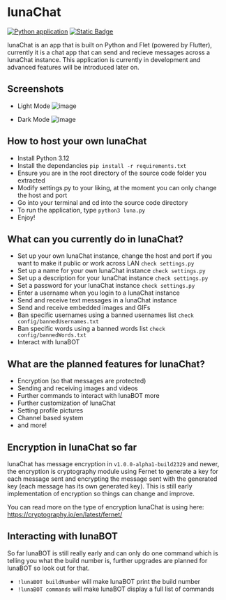 # lunaChat
[![Python application](https://github.com/detectiveren/lunaChat/actions/workflows/python-app.yml/badge.svg)](https://github.com/detectiveren/lunaChat/actions/workflows/python-app.yml)
[![Static Badge](https://img.shields.io/badge/v1.0.0%20alpha2-Documentation?style=flat&logo=GitHub&logoColor=white&label=Get&labelColor=black&color=blue)](https://github.com/detectiveren/lunaChat/releases)



lunaChat is an app that is built on Python and Flet (powered by Flutter), currently it is a chat app that can send and recieve messages across a lunaChat instance. This application is currently in development and advanced features will be introduced later on.

## Screenshots

- Light Mode
![image](https://github.com/detectiveren/lunaChat/assets/55319774/0ede7391-aa9d-40e1-82a8-653cde2cb741)

- Dark Mode
![image](https://github.com/detectiveren/lunaChat/assets/55319774/9a6de153-6102-4978-bf58-4cc6bdb452e2)




## How to host your own lunaChat

- Install Python 3.12
- Install the dependancies ```pip install -r requirements.txt```
- Ensure you are in the root directory of the source code folder you extracted
- Modify settings.py to your liking, at the moment you can only change the host and port
- Go into your terminal and cd into the source code directory
- To run the application, type ```python3 luna.py```
- Enjoy!

## What can you currently do in lunaChat?

- Set up your own lunaChat instance, change the host and port if you want to make it public or work across LAN ```check settings.py```
- Set up a name for your own lunaChat instance ```check settings.py```
- Set up a description for your lunaChat instance ```check settings.py```
- Set a password for your lunaChat instance ```check settings.py```
- Enter a username when you login to a lunaChat instance
- Send and receive text messages in a lunaChat instance
- Send and receive embedded images and GIFs
- Ban specific usernames using a banned usernames list ```check config/bannedUsernames.txt```
- Ban specific words using a banned words list ```check config/bannedWords.txt```
- Interact with lunaBOT

## What are the planned features for lunaChat?

- Encryption (so that messages are protected)
- Sending and receiving images and videos
- Further commands to interact with lunaBOT more
- Further customization of lunaChat
- Setting profile pictures
- Channel based system
- and more!

## Encryption in lunaChat so far

lunaChat has message encryption in ```v1.0.0-alpha1-build2329``` and newer, the encryption is cryptography module using Fernet to generate a key for each message sent and encrypting the message sent with the generated key (each message has its own generated key). This is still early implementation of encryption so things can change and improve.

You can read more on the type of encryption lunaChat is using here: https://cryptography.io/en/latest/fernet/

## Interacting with lunaBOT

So far lunaBOT is still really early and can only do one command which is telling you what the build number is, further upgrades are planned for lunaBOT so look out for that.

- ```!lunaBOT buildNumber``` will make lunaBOT print the build number
- ```!lunaBOT commands``` will make lunaBOT display a full list of commands
